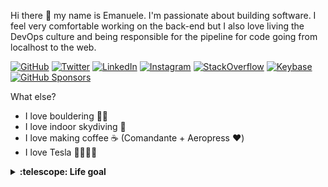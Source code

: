 Hi there 👋 my name is Emanuele. I'm passionate about building software. I feel very comfortable working on the back-end but I also love living the DevOps culture and being responsible for the pipeline for code going from localhost to the web. 

[![GitHub](https://img.shields.io/github/followers/emazzotta?label=GitHub&style=social)](https://github.com/emazzotta)
[![Twitter](https://img.shields.io/twitter/follow/emazzotta?label=Twitter&style=social)](https://twitter.com/emazzotta)
[![LinkedIn](https://img.shields.io/badge/LinkedIn--_.svg?style=social&logo=linkedin)](https://www.linkedin.com/in/emazzotta)
[![Instagram](https://img.shields.io/badge/Instagram--_.svg?style=social&logo=instagram)](https://www.instagram.com/emazzotta_/)
[![StackOverflow](https://img.shields.io/badge/StackOverflow--_.svg?style=social&logo=stackoverflow)](https://stackoverflow.com/users/2596187/emazzotta)
[![Keybase](https://img.shields.io/badge/Keybase--_.svg?style=social&logo=keybase)](https://keybase.io/emazzotta)
[![GitHub Sponsors](https://img.shields.io/badge/GitHub_Sponsors--_.svg?style=social&logo=github&logoColor=EA4AAA)](https://github.com/sponsors/emazzotta)

What else?
* I love bouldering 🧗‍♀️
* I love indoor skydiving 💨
* I love making coffee ☕️ (Comandante + Aeropress ❤️)
* I love Tesla 🚗🔋🌞🍃

<details>
  <summary><b>:telescope: Life goal</b></summary>
  "Leave the world better than you found it."
</details>
